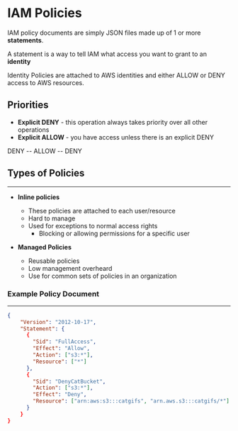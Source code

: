# IAM Policies

IAM policy documents are simply JSON files made up of 1 or more **statements**.

A statement is a way to tell IAM what access you want to grant to an **identity**

Identity Policies are attached to AWS identities and either ALLOW or DENY access to AWS resources.

## Priorities

* **Explicit DENY** - this operation always takes priority over all other operations
* **Explicit ALLOW** - you have access unless there is an explicit DENY

DENY -- ALLOW -- DENY

## Types of Policies

---

* **Inline policies**
  * These policies are attached to each user/resource
  * Hard to manage
  * Used for exceptions to normal access rights
    * Blocking or allowing permissions for a specific user

* **Managed Policies**
  * Reusable policies
  * Low management overheard
  * Use for common sets of policies in an organization

### Example Policy Document

---

```json
{
    "Version": "2012-10-17",
    "Statement": {
      {
        "Sid": "FullAccess",
        "Effect": "Allow",
        "Action": ["s3:*"],
        "Resource": ["*"]
      },
      {
        "Sid": "DenyCatBucket",
        "Action": ["s3:*"],
        "Effect": "Deny",
        "Resource": ["arn:aws:s3:::catgifs", "arn.aws.s3:::catgifs/*"]
      }
    }
}
```
